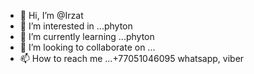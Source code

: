 - 👋 Hi, I’m @Irzat
- 👀 I’m interested in ...phyton
- 🌱 I’m currently learning ...phyton
- 💞️ I’m looking to collaborate on ...
- 📫 How to reach me ...+77051046095 whatsapp, viber

<!---
Irzat/Irzat is a ✨ special ✨ repository because its `README.md` (this file) appears on your GitHub profile.
You can click the Preview link to take a look at your changes.
--->
